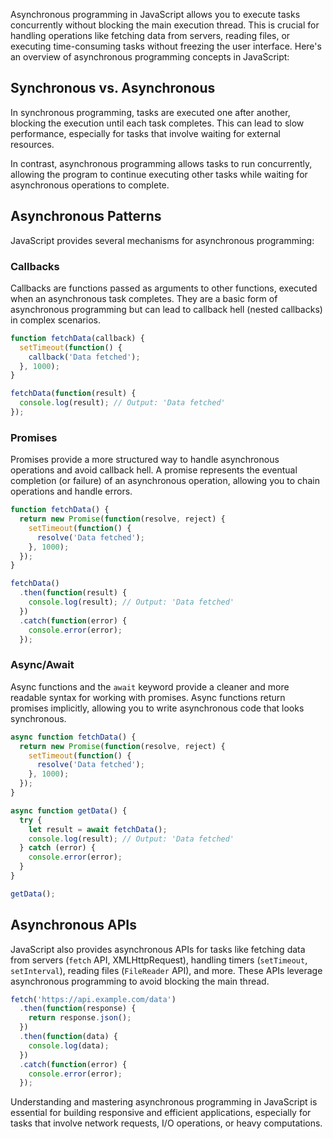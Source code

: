 Asynchronous programming in JavaScript allows you to execute tasks concurrently without blocking the main execution thread. This is crucial for handling operations like fetching data from servers, reading files, or executing time-consuming tasks without freezing the user interface. Here's an overview of asynchronous programming concepts in JavaScript:

## Synchronous vs. Asynchronous

In synchronous programming, tasks are executed one after another, blocking the execution until each task completes. This can lead to slow performance, especially for tasks that involve waiting for external resources.

In contrast, asynchronous programming allows tasks to run concurrently, allowing the program to continue executing other tasks while waiting for asynchronous operations to complete.

## Asynchronous Patterns

JavaScript provides several mechanisms for asynchronous programming:

### Callbacks

Callbacks are functions passed as arguments to other functions, executed when an asynchronous task completes. They are a basic form of asynchronous programming but can lead to callback hell (nested callbacks) in complex scenarios.

```javascript
function fetchData(callback) {
  setTimeout(function() {
    callback('Data fetched');
  }, 1000);
}

fetchData(function(result) {
  console.log(result); // Output: 'Data fetched'
});
```

### Promises

Promises provide a more structured way to handle asynchronous operations and avoid callback hell. A promise represents the eventual completion (or failure) of an asynchronous operation, allowing you to chain operations and handle errors.

```javascript
function fetchData() {
  return new Promise(function(resolve, reject) {
    setTimeout(function() {
      resolve('Data fetched');
    }, 1000);
  });
}

fetchData()
  .then(function(result) {
    console.log(result); // Output: 'Data fetched'
  })
  .catch(function(error) {
    console.error(error);
  });
```

### Async/Await

Async functions and the `await` keyword provide a cleaner and more readable syntax for working with promises. Async functions return promises implicitly, allowing you to write asynchronous code that looks synchronous.

```javascript
async function fetchData() {
  return new Promise(function(resolve, reject) {
    setTimeout(function() {
      resolve('Data fetched');
    }, 1000);
  });
}

async function getData() {
  try {
    let result = await fetchData();
    console.log(result); // Output: 'Data fetched'
  } catch (error) {
    console.error(error);
  }
}

getData();
```

## Asynchronous APIs

JavaScript also provides asynchronous APIs for tasks like fetching data from servers (`fetch` API, XMLHttpRequest), handling timers (`setTimeout`, `setInterval`), reading files (`FileReader` API), and more. These APIs leverage asynchronous programming to avoid blocking the main thread.

```javascript
fetch('https://api.example.com/data')
  .then(function(response) {
    return response.json();
  })
  .then(function(data) {
    console.log(data);
  })
  .catch(function(error) {
    console.error(error);
  });
```

Understanding and mastering asynchronous programming in JavaScript is essential for building responsive and efficient applications, especially for tasks that involve network requests, I/O operations, or heavy computations.
